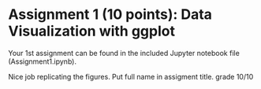 # Assignment 1 (10 points): Data Visualization with ggplot

Your 1st assignment can be found in the included Jupyter notebook file (Assignment1.ipynb).

Nice job replicating the figures. Put full name in assigment title. grade 10/10

